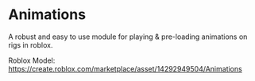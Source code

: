 # Animations
A robust and easy to use module for playing &amp; pre-loading animations on rigs in roblox.

Roblox Model: https://create.roblox.com/marketplace/asset/14292949504/Animations
